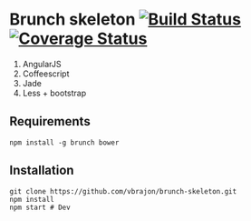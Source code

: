 Brunch skeleton [![Build Status](https://travis-ci.org/vbrajon/brunch-skeleton.png?branch=master)](https://travis-ci.org/vbrajon/brunch-skeleton) [![Coverage Status](https://coveralls.io/repos/vbrajon/brunch-skeleton/badge.png)](https://coveralls.io/r/vbrajon/brunch-skeleton)
===============

1. AngularJS
2. Coffeescript
3. Jade
4. Less + bootstrap

Requirements
------------

    npm install -g brunch bower

Installation
------------

    git clone https://github.com/vbrajon/brunch-skeleton.git
    npm install
    npm start # Dev
